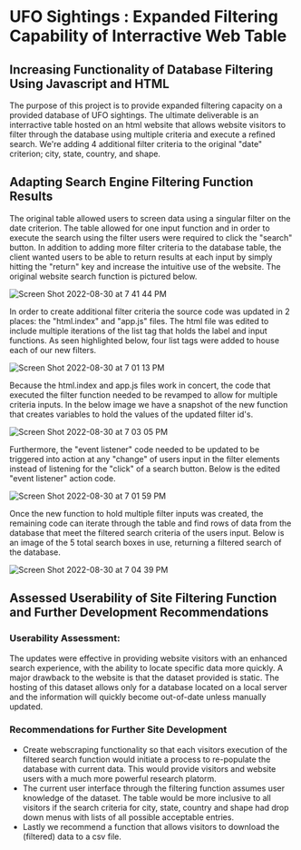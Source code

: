 # UFO Sightings : Expanded Filtering Capability of Interractive Web Table
## Increasing Functionality of Database Filtering Using Javascript and HTML 
The purpose of this project is to provide expanded filtering capacity on a provided database of UFO sightings. The ultimate deliverable is an interractive table hosted on an html website that allows website visitors to filter through the database using multiple criteria and execute a refined search. We're adding 4 additional filter criteria to the original "date" criterion; city, state, country, and shape.

## Adapting Search Engine Filtering Function Results
The original table allowed users to screen data using a singular filter on the date criterion. The table allowed for one input function and in order to execute the search using the filter users were required to click the "search" button. In addition to adding more filter criteria to the database table, the client wanted users to be able to return results at each input by simply hitting the "return" key and increase the intuitive use of the website. The original website search function is pictured below.

![Screen Shot 2022-08-30 at 7 41 44 PM](https://user-images.githubusercontent.com/107326987/187580795-8b20f628-1251-4240-bae5-fe757860df87.png)


In order to create additional filter criteria the source code was updated in 2 places: the "html.index" and "app.js" files. The html file was edited to include multiple iterations of the list tag that holds the label and input functions. As seen highlighted below, four list tags were added to house each of our new filters.

![Screen Shot 2022-08-30 at 7 01 13 PM](https://user-images.githubusercontent.com/107326987/187576909-8e3e6013-852d-44c2-867c-fbc51ee88bd6.png)

Because the html.index and app.js files work in concert, the code that executed the filter function needed to be revamped to allow for multiple criteria inputs. In the below image we have a snapshot of the new function that creates variables to hold the values of the updated filter id's. 

![Screen Shot 2022-08-30 at 7 03 05 PM](https://user-images.githubusercontent.com/107326987/187576935-cdb57795-9902-4edd-ba24-bebcaeee175d.png)

Furthermore, the "event listener" code needed to be updated to be triggered into action at any "change" of users input in the filter elements instead of listening for the "click" of a search button. Below is the edited "event listener" action code. 

![Screen Shot 2022-08-30 at 7 01 59 PM](https://user-images.githubusercontent.com/107326987/187576954-5b6ae2f3-2180-4354-9bed-c3a42f3ae51e.png)


Once the new function to hold multiple filter inputs was created, the remaining code can iterate through the table and find rows of data from the database that meet the filtered search criteria of the users input. Below is an image of the 5 total search boxes in use, returning a filtered search of the database.

![Screen Shot 2022-08-30 at 7 04 39 PM](https://user-images.githubusercontent.com/107326987/187576981-0f6e2869-e1be-4e5a-aa93-829dcd80612b.png)


## Assessed Userability of Site Filtering Function and Further Development Recommendations

### Userability Assessment:
The updates were effective in providing website visitors with an enhanced search experience, with the ability to locate specific data more quickly. A major drawback to the website is that the dataset provided is static. The hosting of this dataset allows only for a database located on a local server and the information will quickly become out-of-date unless manually updated. 

### Recommendations for Further Site Development
- Create webscraping functionality so that each visitors execution of the filtered search function would initiate a process to re-populate the database with current data. This would provide visitors and website users with a much more powerful research platorm.
- The current user interface through the filtering function assumes user knowledge of the dataset. The table would be more inclusive to all visitors if the search criteria for city, state, country and shape had drop down menus with lists of all possible acceptable entries.
- Lastly we recommend a function that allows visitors to download the (filtered) data to a csv file.
